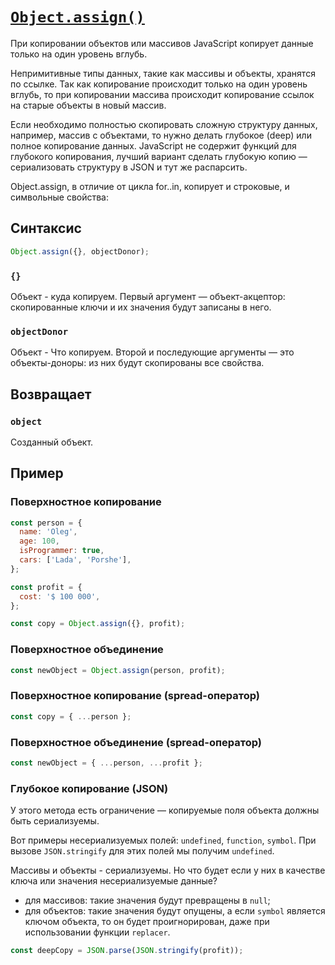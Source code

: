 # [`Object.assign()`](../index.md)

При копировании объектов или массивов JavaScript копирует данные только на один уровень вглубь.

Непримитивные типы данных, такие как массивы и объекты, хранятся по ссылке. Так как копирование происходит только на один уровень вглубь, то при копировании массива происходит копирование ссылок на старые объекты в новый массив.

Если необходимо полностью скопировать сложную структуру данных, например, массив с объектами, то нужно делать глубокое (deep) или полное копирование данных. JavaScript не содержит функций для глубокого копирования, лучший вариант сделать глубокую копию — сериализовать структуру в JSON и тут же распарсить.

Object.assign, в отличие от цикла for..in, копирует и строковые, и символьные свойства:

## Синтаксис

```js
Object.assign({}, objectDonor);
```

### `{}`

Объект - куда копируем. Первый аргумент — объект-акцептор: скопированные ключи и их значения будут записаны в него.

### `objectDonor`

Объект - Что копируем. Второй и последующие аргументы — это объекты-доноры: из них будут скопированы все свойства.

## Возвращает

### `object`

Созданный объект.

## Пример

### Поверхностное копирование

```js
const person = {
  name: 'Oleg',
  age: 100,
  isProgrammer: true,
  cars: ['Lada', 'Porshe'],
};

const profit = {
  cost: '$ 100 000',
};

const copy = Object.assign({}, profit);
```

### Поверхностное объединение

```js
const newObject = Object.assign(person, profit);
```

### Поверхностное копирование (spread-оператор)

```js
const copy = { ...person };
```

### Поверхностное объединение (spread-оператор)

```js
const newObject = { ...person, ...profit };
```

### Глубокое копирование (JSON)

У этого метода есть ограничение — копируемые поля объекта должны быть сериализуемы.

Вот примеры несериализуемых полей: `undefined`, `function`, `symbol`. При вызове `JSON.stringify` для этих полей мы получим `undefined`.

Массивы и объекты - сериализуемы. Но что будет если у них в качестве ключа или значения несериализуемые данные?

- для массивов: такие значения будут превращены в `null`;
- для объектов: такие значения будут опущены, а если `symbol` является ключом объекта, то он будет проигнорирован, даже при использовании функции `replacer`.

```js
const deepCopy = JSON.parse(JSON.stringify(profit));
```
